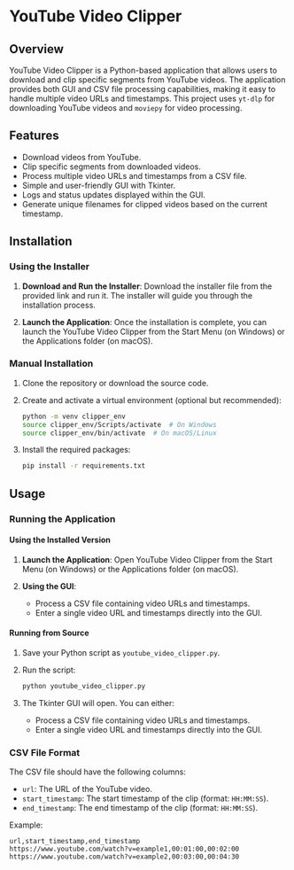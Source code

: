 # YouTube Video Clipper

## Overview

YouTube Video Clipper is a Python-based application that allows users to download and clip specific segments from YouTube videos. The application provides both GUI and CSV file processing capabilities, making it easy to handle multiple video URLs and timestamps. This project uses `yt-dlp` for downloading YouTube videos and `moviepy` for video processing.

## Features

- Download videos from YouTube.
- Clip specific segments from downloaded videos.
- Process multiple video URLs and timestamps from a CSV file.
- Simple and user-friendly GUI with Tkinter.
- Logs and status updates displayed within the GUI.
- Generate unique filenames for clipped videos based on the current timestamp.

## Installation

### Using the Installer

1. **Download and Run the Installer**: Download the installer file from the provided link and run it. The installer will guide you through the installation process.

2. **Launch the Application**: Once the installation is complete, you can launch the YouTube Video Clipper from the Start Menu (on Windows) or the Applications folder (on macOS).

### Manual Installation

1. Clone the repository or download the source code.

2. Create and activate a virtual environment (optional but recommended):
    ```bash
    python -m venv clipper_env
    source clipper_env/Scripts/activate  # On Windows
    source clipper_env/bin/activate  # On macOS/Linux
    ```

3. Install the required packages:
    ```bash
    pip install -r requirements.txt
    ```

## Usage

### Running the Application

#### Using the Installed Version

1. **Launch the Application**: Open YouTube Video Clipper from the Start Menu (on Windows) or the Applications folder (on macOS).

2. **Using the GUI**:
    - Process a CSV file containing video URLs and timestamps.
    - Enter a single video URL and timestamps directly into the GUI.

#### Running from Source

1. Save your Python script as `youtube_video_clipper.py`.

2. Run the script:
    ```bash
    python youtube_video_clipper.py
    ```

3. The Tkinter GUI will open. You can either:
    - Process a CSV file containing video URLs and timestamps.
    - Enter a single video URL and timestamps directly into the GUI.

### CSV File Format

The CSV file should have the following columns:
- `url`: The URL of the YouTube video.
- `start_timestamp`: The start timestamp of the clip (format: `HH:MM:SS`).
- `end_timestamp`: The end timestamp of the clip (format: `HH:MM:SS`).

Example:
```csv
url,start_timestamp,end_timestamp
https://www.youtube.com/watch?v=example1,00:01:00,00:02:00
https://www.youtube.com/watch?v=example2,00:03:00,00:04:30
